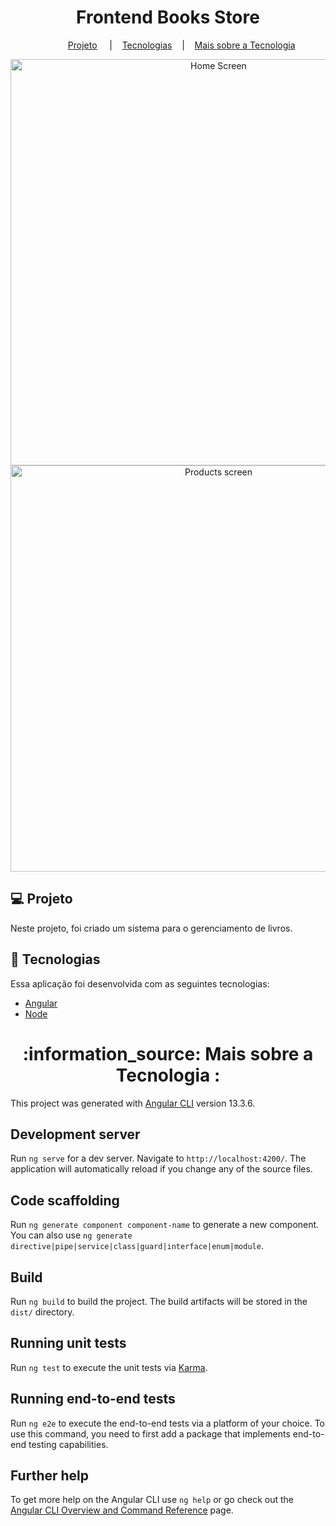 <h1 align="center">
    Frontend Books Store
</h1>

<p align="center">
  <a></a>&nbsp;&nbsp;&nbsp;&nbsp;&nbsp;&nbsp;&nbsp;&nbsp;&nbsp;&nbsp;
  <a href="#-projeto">Projeto</a>&nbsp;&nbsp;&nbsp;&nbsp;&nbsp;|&nbsp;&nbsp;&nbsp;
  <a href="#rocket-tecnologias">Tecnologias</a>&nbsp;&nbsp;&nbsp;&nbsp;|&nbsp;&nbsp;&nbsp;
  <a href="#information_source-mais">Mais sobre a Tecnologia</a>
</p>

<p align="center">
  <img alt="Home Screen" src="https://user-images.githubusercontent.com/56087579/170642642-be1faa76-2122-4117-bea6-bb5cc16d6aaf.png" width="650px">
  <img alt="Products screen" src="https://user-images.githubusercontent.com/56087579/170642645-0e8f7e68-d6b5-4d3b-a9e2-074d5afb4cc3.png" width="650px"><br>
</p>

## 💻 Projeto

Neste projeto, foi criado um sistema para o gerenciamento de livros.

## :rocket: Tecnologias

Essa aplicação foi desenvolvida com as seguintes tecnologias:
- [Angular][angular]
- [Node][node]

<h1 align="center">
  <a id="information_source-mais">:information_source: Mais sobre a Tecnologia :</a>
</h1>

This project was generated with [Angular CLI](https://github.com/angular/angular-cli) version 13.3.6.

## Development server

Run `ng serve` for a dev server. Navigate to `http://localhost:4200/`. The application will automatically reload if you change any of the source files.

## Code scaffolding

Run `ng generate component component-name` to generate a new component. You can also use `ng generate directive|pipe|service|class|guard|interface|enum|module`.

## Build

Run `ng build` to build the project. The build artifacts will be stored in the `dist/` directory.

## Running unit tests

Run `ng test` to execute the unit tests via [Karma](https://karma-runner.github.io).

## Running end-to-end tests

Run `ng e2e` to execute the end-to-end tests via a platform of your choice. To use this command, you need to first add a package that implements end-to-end testing capabilities.

## Further help

To get more help on the Angular CLI use `ng help` or go check out the [Angular CLI Overview and Command Reference](https://angular.io/cli) page.


[angular]: https://angular.io/
[node]: https://nodejs.org/en/

